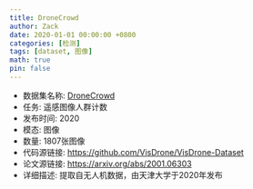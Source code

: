 ```yaml
---
title: DroneCrowd
author: Zack
date: 2020-01-01 00:00:00 +0800
categories: [检测]
tags: [dataset, 图像]
math: true
pin: false
---
```

- 数据集名称: [DroneCrowd](https://github.com/VisDrone/VisDrone-Dataset)
- 任务: 遥感图像人群计数
- 发布时间: 2020
- 模态: 图像
- 数量: 1807张图像
- 代码源链接: https://github.com/VisDrone/VisDrone-Dataset
- 论文源链接: https://arxiv.org/abs/2001.06303
- 详细描述: 提取自无人机数据，由天津大学于2020年发布
